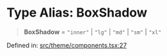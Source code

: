# Type Alias: BoxShadow

> **BoxShadow** = `"inner"` \| `"lg"` \| `"md"` \| `"sm"` \| `"xl"`

Defined in: [src/theme/components.tsx:27](https://github.com/Nick2bad4u/Uptime-Watcher/blob/8a1973382d5fe14c52996ecda381894eb7ecd4a6/src/theme/components.tsx#L27)
